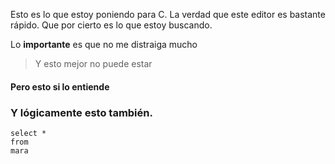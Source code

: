 Esto es lo que estoy poniendo para C. 
La verdad que este editor es bastante rápido. Que por cierto es lo que estoy buscando.



Lo **importante** es que no me distraiga mucho



> Y esto mejor no puede estar







#### Pero esto si lo entiende

### Y lógicamente esto también.

```
select *
from
mara
```


